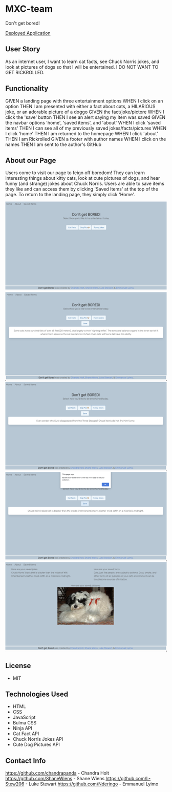 # MXC-team
Don't get bored!

[Deployed Application](https://chandrapanda.github.io/MXC-team/)

## User Story

As an internet user, I want to learn cat facts, see Chuck Norris jokes, and look at pictures of dogs so that I will be entertained. I DO NOT WANT TO GET RICKROLLED.

## Functionality

GIVEN a landing page with three entertainment options 
WHEN I click on an option
THEN I am presented with either a fact about cats, a HILARIOUS joke, or an adorable picture of a doggo
GIVEN the fact/joke/pictore
WHEN I click the 'save' button
THEN I see an alert saying my item was saved 
GIVEN the navbar options 'home', 'saved items', and 'about'
WHEN I click 'saved items'
THEN I can see all of my previously saved jokes/facts/pictures
WHEN I click 'home'
THEN I am returned to the homepage
WHEN I click 'about'
THEN I am Rickrolled
GIVEN a footer with author names
WHEN I click on the names
THEN I am sent to the author's GitHub

## About our Page

Users come to visit our page to feign off boredom! They can learn interesting things about kitty cats, look at cute pictures of dogs, and hear funny (and strange) jokes about Chuck Norris. Users are able to save items they like and can access them by clicking 'Saved Items' at the top of the page. To return to the landing page, they simply click 'Home'. 


![Landing Page](./assets/Images/landingpage.png)
![Cat Fact](./assets/Images/catfact.png)
![Chuck Norris Joke](./assets/Images/chuck.png)
![Saved Alert](./assets/Images/saved.png)
![Access saved items](./assets/Images/savedthings.png)

## License
* MIT

## Technologies Used
* HTML
* CSS
* JavaScript
* Bulma CSS
* Ninja API
* Cat Fact API
* Chuck Norris Jokes API
* Cute Dog Pictures API

## Contact Info
https://github.com/chandrapanda - Chandra Holt
https://github.com/ShaneWiens - Shane Wiens
https://github.com/L-Stew206 - Luke Stewart
https://github.com/Nderingo - Emmanuel Lyimo

